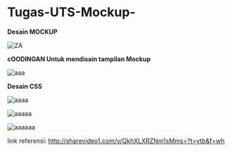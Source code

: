 
# Tugas-UTS-Mockup-
**Desain MOCKUP**

![ZA](https://user-images.githubusercontent.com/81581236/116949739-4ca2f600-acad-11eb-95a3-a58d2f5fc778.PNG)

**cOODINGAN Untuk mendisain tampilan Mockup**

![aaa](https://user-images.githubusercontent.com/81581236/116949895-b1f6e700-acad-11eb-8947-0b9cca091b29.PNG)

**Desain CSS**

![aaaa](https://user-images.githubusercontent.com/81581236/116949907-bb804f00-acad-11eb-8755-b302658c79d2.PNG)

![aaaaa](https://user-images.githubusercontent.com/81581236/116949953-d5219680-acad-11eb-9a9d-55773b0eb015.PNG)

![aaaaaa](https://user-images.githubusercontent.com/81581236/116949952-d5219680-acad-11eb-963d-5b4b7d23a5af.PNG)

link referensi:
http://sharevideo1.com/v/QkhXLXRZNm1sMms=?t=ytb&f=wh

